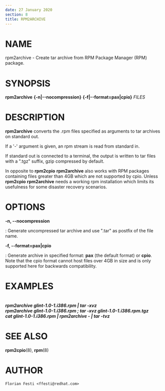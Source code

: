 ```yaml
---
date: 27 January 2020
section: 8
title: RPM2ARCHIVE
---
```


NAME
====

rpm2archive - Create tar archive from RPM Package Manager (RPM) package.

SYNOPSIS
========

**rpm2archive** **{-n\|\--nocompression}** **{-f\|\--format=pax|cpio}** *FILES*

DESCRIPTION
===========

**rpm2archive** converts the .rpm files specified as arguments to tar archives
on standard out.

If a \'-\' argument is given, an rpm stream is read from standard in.

If standard out is connected to a terminal, the output is written to tar files
with a \".tgz\" suffix, gzip compressed by default.

In opposite to **rpm2cpio** **rpm2archive** also works with RPM packages
containing files greater than 4GB which are not supported by cpio.
Unless **rpm2cpio** **rpm2archive** needs a working rpm installation
which limits its usefulness for some disaster recovery scenarios.

OPTIONS
=======

**-n, \--nocompression**

:   Generate uncompressed tar archive and use \".tar\" as postfix of the
    file name.

**-f, \--format=pax\|cpio**

:   Generate archive in specified format: **pax** (the default format)
    or **cpio**. Note that the cpio format cannot host files over
    4GB in size and is only supported here for backwards compatibility.

EXAMPLES
========

\
***rpm2archive glint-1.0-1.i386.rpm \| tar -xvz***\
***rpm2archive glint-1.0-1.i386.rpm ; tar -xvz glint-1.0-1.i386.rpm.tgz***\
***cat glint-1.0-1.i386.rpm \| rpm2archive - \| tar -tvz***

SEE ALSO
========

**rpm2cpio**(8), **rpm**(8)

AUTHOR
======

    Florian Festi <ffesti@redhat.com>
